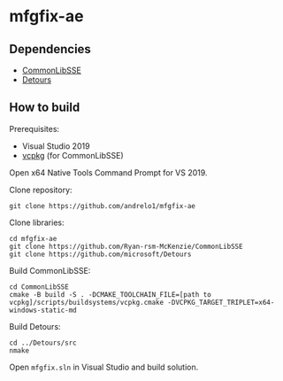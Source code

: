 # mfgfix-ae

## Dependencies
- [CommonLibSSE](https://github.com/Ryan-rsm-McKenzie/CommonLibSSE)
- [Detours](https://github.com/microsoft/Detours)
## How to build
Prerequisites:
- Visual Studio 2019
- [vcpkg](https://github.com/microsoft/vcpkg) (for CommonLibSSE)

Open x64 Native Tools Command Prompt for VS 2019.

Clone repository:
```
git clone https://github.com/andrelo1/mfgfix-ae
```
Clone libraries:
```
cd mfgfix-ae
git clone https://github.com/Ryan-rsm-McKenzie/CommonLibSSE
git clone https://github.com/microsoft/Detours
```
Build CommonLibSSE:
```
cd CommonLibSSE
cmake -B build -S . -DCMAKE_TOOLCHAIN_FILE=[path to vcpkg]/scripts/buildsystems/vcpkg.cmake -DVCPKG_TARGET_TRIPLET=x64-windows-static-md
```
Build Detours:
```
cd ../Detours/src
nmake
```
Open `mfgfix.sln` in Visual Studio and build solution.

